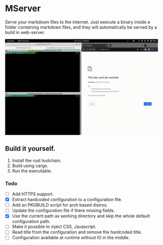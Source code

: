 # MServer

Serve your markdown files to the internet. Just execute a binary inside a folder containing markdown files, and they
will automatically be served by a build in web-server.

![Example gif](example.gif)

## Build it yourself.

1. Install the rust toolchain.
2. Build using cargo.
3. Run the executable.

### Todo

- [ ] Add HTTPS support.
- [x] Extract hardcoded configuration to a configuration file.
- [ ] Add an PKGBUILD script for arch based distros.
- [ ] Update the configuration file if there missing fields.
- [x] Use the current path as working directory and skip the whole default configuration path.
- [ ] Make it possible to inject CSS, Javascript.
- [ ] Read title from the configuration and remove the hardcoded title.
- [ ] Configuration available at runtime without IO in the middle.
